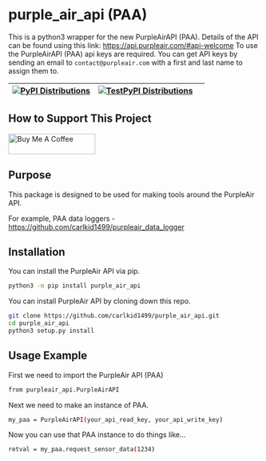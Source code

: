 # purple_air_api (PAA)

This is a python3 wrapper for the new PurpleAirAPI (PAA). Details of the API can be found using this link: <https://api.purpleair.com/#api-welcome>
To use the PurpleAirAPI (PAA) api keys are required. You can get API keys by sending an email to `contact@purpleair.com` with a first and last name to assign them to.

| [![PyPI Distributions](https://github.com/carlkid1499/purpleair_api/actions/workflows/build_and_publish_to_pypi.yml/badge.svg?branch=main)](https://github.com/carlkid1499/purpleair_api/actions/workflows/build_and_publish_to_pypi.yml) | [![TestPyPI Distributions](https://github.com/carlkid1499/purpleair_api/actions/workflows/build_and_publish_to_test_pypi.yml/badge.svg?branch=main)](https://github.com/carlkid1499/purpleair_api/actions/workflows/build_and_publish_to_test_pypi.yml) |  |
| --------------- | --------------- | --------------- |

## How to Support This Project

<a href="https://www.buymeacoffee.com/carlkid1499" target="_blank"><img src="https://cdn.buymeacoffee.com/buttons/default-orange.png" alt="Buy Me A Coffee" height="41" width="174"></a>

## Purpose

This package is designed to be used for making tools around the PurpleAir API.

For example, PAA data loggers - <https://github.com/carlkid1499/purpleair_data_logger>

## Installation

You can install the PurpleAir API via pip.

```bash
python3 -m pip install purple_air_api
```

You can install PurpleAir API by cloning down this repo.

```bash
git clone https://github.com/carlkid1499/purple_air_api.git
cd purple_air_api
python3 setup.py install
```

## Usage Example

First we need to import the PurpleAir API (PAA)

```bash
from purpleair_api.PurpleAirAPI
```

Next we need to make an instance of PAA.

```bash
my_paa = PurpleAirAPI(your_api_read_key, your_api_write_key)
```

Now you can use that PAA instance to do things like...

```bash
retval = my_paa.request_sensor_data(1234)
```
